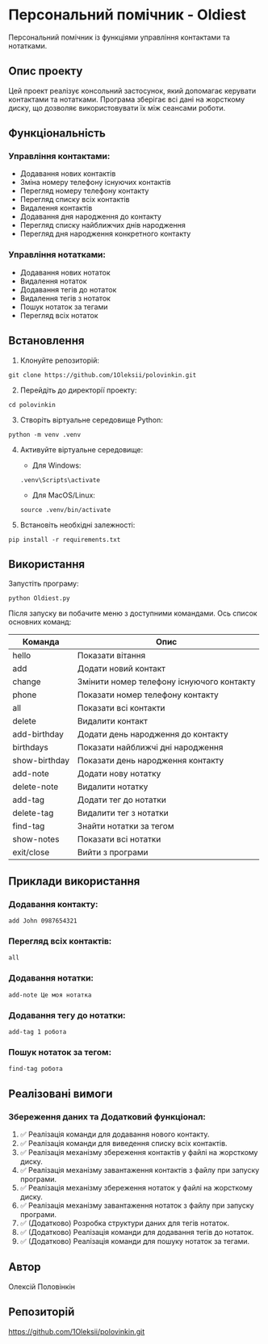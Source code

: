 # Персональний помічник - Oldiest

Персональний помічник із функціями управління контактами та нотатками.

## Опис проекту

Цей проект реалізує консольний застосунок, який допомагає керувати контактами та нотатками. Програма зберігає всі дані на жорсткому диску, що дозволяє використовувати їх між сеансами роботи.

## Функціональність

### Управління контактами:
- Додавання нових контактів
- Зміна номеру телефону існуючих контактів
- Перегляд номеру телефону контакту
- Перегляд списку всіх контактів
- Видалення контактів
- Додавання дня народження до контакту
- Перегляд списку найближчих днів народження
- Перегляд дня народження конкретного контакту

### Управління нотатками:
- Додавання нових нотаток
- Видалення нотаток
- Додавання тегів до нотаток
- Видалення тегів з нотаток
- Пошук нотаток за тегами
- Перегляд всіх нотаток

## Встановлення

1. Клонуйте репозиторій:
```
git clone https://github.com/1Oleksii/polovinkin.git
```

2. Перейдіть до директорії проекту:
```
cd polovinkin
```

3. Створіть віртуальне середовище Python:
```
python -m venv .venv
```

4. Активуйте віртуальне середовище:
   - Для Windows:
   ```
   .venv\Scripts\activate
   ```
   - Для MacOS/Linux:
   ```
   source .venv/bin/activate
   ```

5. Встановіть необхідні залежності:
```
pip install -r requirements.txt
```

## Використання

Запустіть програму:
```
python Oldiest.py
```

Після запуску ви побачите меню з доступними командами. Ось список основних команд:

| Команда | Опис |
|---------|------|
| hello | Показати вітання |
| add | Додати новий контакт |
| change | Змінити номер телефону існуючого контакту |
| phone | Показати номер телефону контакту |
| all | Показати всі контакти |
| delete | Видалити контакт |
| add-birthday | Додати день народження до контакту |
| birthdays | Показати найближчі дні народження |
| show-birthday | Показати день народження контакту |
| add-note | Додати нову нотатку |
| delete-note | Видалити нотатку |
| add-tag | Додати тег до нотатки |
| delete-tag | Видалити тег з нотатки |
| find-tag | Знайти нотатки за тегом |
| show-notes | Показати всі нотатки |
| exit/close | Вийти з програми |

## Приклади використання

### Додавання контакту:
```
add John 0987654321
```

### Перегляд всіх контактів:
```
all
```

### Додавання нотатки:
```
add-note Це моя нотатка
```

### Додавання тегу до нотатки:
```
add-tag 1 робота
```

### Пошук нотаток за тегом:
```
find-tag робота
```

## Реалізовані вимоги

### Збереження даних та Додатковий функціонал:
1. ✅ Реалізація команди для додавання нового контакту.
2. ✅ Реалізація команди для виведення списку всіх контактів.
3. ✅ Реалізація механізму збереження контактів у файлі на жорсткому диску.
4. ✅ Реалізація механізму завантаження контактів з файлу при запуску програми.
5. ✅ Реалізація механізму збереження нотаток у файлі на жорсткому диску.
6. ✅ Реалізація механізму завантаження нотаток з файлу при запуску програми.
7. ✅ (Додатково) Розробка структури даних для тегів нотаток.
8. ✅ (Додатково) Реалізація команди для додавання тегів до нотаток.
9. ✅ (Додатково) Реалізація команди для пошуку нотаток за тегами.

## Автор

Олексій Половінкін

## Репозиторій

https://github.com/1Oleksii/polovinkin.git